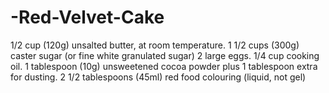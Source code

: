 # -Red-Velvet-Cake
1/2 cup (120g) unsalted butter, at room temperature.
1 1/2 cups (300g) caster sugar (or fine white granulated sugar)
2 large eggs.
1/4 cup cooking oil.
1 tablespoon (10g) unsweetened cocoa powder plus 1 tablespoon extra for dusting.
2 1/2 tablespoons (45ml) red food colouring (liquid, not gel)
